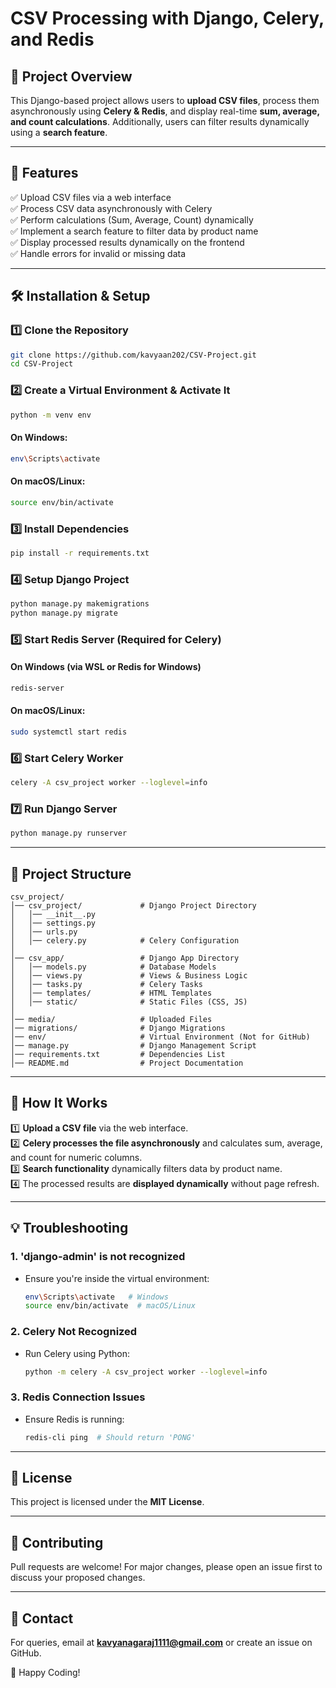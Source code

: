 # CSV Processing with Django, Celery, and Redis

## 📌 Project Overview
This Django-based project allows users to **upload CSV files**, process them asynchronously using **Celery & Redis**, and display real-time **sum, average, and count calculations**. Additionally, users can filter results dynamically using a **search feature**.

---

## 🚀 Features
✅ Upload CSV files via a web interface  
✅ Process CSV data asynchronously with Celery  
✅ Perform calculations (Sum, Average, Count) dynamically  
✅ Implement a search feature to filter data by product name  
✅ Display processed results dynamically on the frontend  
✅ Handle errors for invalid or missing data  

---

## 🛠️ Installation & Setup

### **1️⃣ Clone the Repository**
```sh
git clone https://github.com/kavyaan202/CSV-Project.git
cd CSV-Project
```

### **2️⃣ Create a Virtual Environment & Activate It**
```sh
python -m venv env
```
#### **On Windows**:
```sh
env\Scripts\activate
```
#### **On macOS/Linux**:
```sh
source env/bin/activate
```

### **3️⃣ Install Dependencies**
```sh
pip install -r requirements.txt
```

### **4️⃣ Setup Django Project**
```sh
python manage.py makemigrations
python manage.py migrate
```

### **5️⃣ Start Redis Server** (Required for Celery)
#### **On Windows (via WSL or Redis for Windows)**
```sh
redis-server
```
#### **On macOS/Linux**:
```sh
sudo systemctl start redis
```

### **6️⃣ Start Celery Worker**
```sh
celery -A csv_project worker --loglevel=info
```

### **7️⃣ Run Django Server**
```sh
python manage.py runserver
```

---

## 📂 Project Structure
```
csv_project/
│── csv_project/             # Django Project Directory
│   │── __init__.py
│   │── settings.py
│   │── urls.py
│   │── celery.py            # Celery Configuration
│
│── csv_app/                 # Django App Directory
│   │── models.py            # Database Models
│   │── views.py             # Views & Business Logic
│   │── tasks.py             # Celery Tasks
│   │── templates/           # HTML Templates
│   │── static/              # Static Files (CSS, JS)
│
│── media/                   # Uploaded Files
│── migrations/              # Django Migrations
│── env/                     # Virtual Environment (Not for GitHub)
│── manage.py                # Django Management Script
│── requirements.txt         # Dependencies List
│── README.md                # Project Documentation
```

---

## 🎯 How It Works
1️⃣ **Upload a CSV file** via the web interface.  
2️⃣ **Celery processes the file asynchronously** and calculates sum, average, and count for numeric columns.  
3️⃣ **Search functionality** dynamically filters data by product name.  
4️⃣ The processed results are **displayed dynamically** without page refresh.  

---

## 💡 Troubleshooting
### **1. 'django-admin' is not recognized**
- Ensure you're inside the virtual environment:
  ```sh
  env\Scripts\activate   # Windows
  source env/bin/activate  # macOS/Linux
  ```

### **2. Celery Not Recognized**
- Run Celery using Python:
  ```sh
  python -m celery -A csv_project worker --loglevel=info
  ```

### **3. Redis Connection Issues**
- Ensure Redis is running:
  ```sh
  redis-cli ping  # Should return 'PONG'
  ```

---

## 📜 License
This project is licensed under the **MIT License**.

---

## 🤝 Contributing
Pull requests are welcome! For major changes, please open an issue first to discuss your proposed changes.

---

## 📧 Contact
For queries, email at **kavyanagaraj1111@gmail.com** or create an issue on GitHub.

🚀 Happy Coding!

